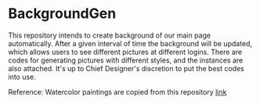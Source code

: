 # BackgroundGen
This repository intends to create background of our main page automatically. After a given interval of time the background will be updated, which allows users to see different pictures at different logins.
There are codes for generating pictures with different styles, and the instances are also attached. It's up to Chief Designer's discretion to put the best codes into use.

Reference:
Watercolor paintings are copied from this repository [link](https://github.com/erdavids/WatercolorClouds)
